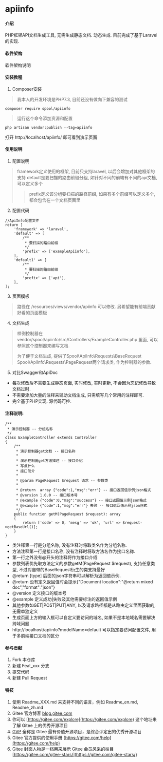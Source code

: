 # apiinfo

#### 介绍
PHP框架API文档生成工具, 无需生成静态文档. 动态生成. 目前完成了基于Laravel的实现. 

#### 软件架构
软件架构说明


#### 安装教程

1.  Composer安装

>我本人的开发环境是PHP7.3, 目前还没有做向下兼容的测试

```
composer require spool/apiinfo
```
>运行这个命令添加资源和配置
```
php artisan vendor:publish --tag=apiinfo
```
打开 http://localhost/apiinfo/ 即可看到演示页面

#### 使用说明

1.  配置说明
>framework定义使用的框架, 目前只支持laravel, 以后会增加对其他框架的支持
>default是要扫描的路由前缀分组, 如针对不同的前端有不同的api文档,可以定义多个
>>prefix定义该分组要扫描的路径前缀, 如果有多个前缀可以定义多个, 都会包含在一个文档页面里
2.  配置代码
```
//ApiInfo配置文件
return [
    'framework' => 'laravel',
    'default' => [
        /**
         * 要扫描的路由前缀
         */
        'prefix' => ['exampleApiinfo'],
    ],
    'default1' => [
        /**
         * 要扫描的路由前缀
         */
        'prefix' => ['api'],
    ],
];
```
3.  页面模板
>路径在 /resources/views/vendor/apiinfo 可以修改. 另希望能有前端贡献好看的页面模板

4.  文档生成
>样例控制器在 vendor/spool/apiinfo/src/Controllers/ExampleController.php 里面, 可以参照这个控制器来编写文档.
>
>为了便于文档生成, 提供了Spool\ApiInfo\Requests\BaseRequest Spool\ApiInfo\Requests\PageRequest两个请求类, 作为控制器的参数.

5.  对比Swagger和ApiDoc

+ 每次修改后不需要生成静态页面, 实时修改, 实时更新, 不会因为忘记修改导致文档过时.
+ 不需要添加大量的注释来辅助文档生成, 只需填写几个常用的注释即可.
+ 完全基于PHP实现, 源代码可控.

#### 注释说明:

~~~
/**
 * 演示控制器 -- 分组名称
 */
class ExampleController extends Controller
{
    /**
     * 演示控制器get文档 -- 接口名称
     *
     * 演示控制器get方法描述 -- 接口介绍
     * 写点什么
     * 接口简介
     *
     * @param PageRequest $request 请求 -- 参数类
     *
     * @return  array {"code":1,"msg":"err"} -- 接口返回值示例json格式
     * @version 1.0.0 -- 接口版本号
     * @example {"code":0,"msg":"success"} -- 接口返回值示例json格式
     * @example {"code":1,"msg":"err"} 失败 -- 接口返回值示例json格式
     */
    public function getM(PageRequest $request): array
    {
        return ['code' => 0, 'mesg' => 'ok', 'url' => $request->getBaseUrl()];
    }
}
~~~

+ 类注释第一行是分组名称, 没有注释时将取类名作为分组名称.
+ 方法注释第一行是接口名称, 没有注释时将取方法名作为接口名称.
+ 第一行之外没有@开头的注释将作为接口介绍
+ 参数列表优先取方法定义的参数getM(PageRequest $request), 支持任意类型, 不过对自带的BaseRequest衍生的类支持最好
+ @return [type] 后面的json字符串可以解析为返回值示例.
+ @return 没有定义返回值时会提示{"Document location":"@return mixed doc","format":"json"}
+ @version 定义接口的版本号
+ @example 定义成功|失败及其他需要标注的返回值示例
+ 其他参数如GET|POST|PUT|ANY, 以及请求路径都是从路由定义里面获取的, 无需单独定义
+ 生成页面上方的输入框可以自定义要访问的域名, 如果不是本地域名需要解决跨域问题
+ http://localhost/apiinfo?modelName=default 可以指定要访问配置文件, 用于多前端接口文档的区分

#### 参与贡献

1.  Fork 本仓库
2.  新建 Feat_xxx 分支
3.  提交代码
4.  新建 Pull Request


#### 特技

1.  使用 Readme\_XXX.md 来支持不同的语言，例如 Readme\_en.md, Readme\_zh.md
2.  Gitee 官方博客 [blog.gitee.com](https://blog.gitee.com)
3.  你可以 [https://gitee.com/explore](https://gitee.com/explore) 这个地址来了解 Gitee 上的优秀开源项目
4.  [GVP](https://gitee.com/gvp) 全称是 Gitee 最有价值开源项目，是综合评定出的优秀开源项目
5.  Gitee 官方提供的使用手册 [https://gitee.com/help](https://gitee.com/help)
6.  Gitee 封面人物是一档用来展示 Gitee 会员风采的栏目 [https://gitee.com/gitee-stars/](https://gitee.com/gitee-stars/)
